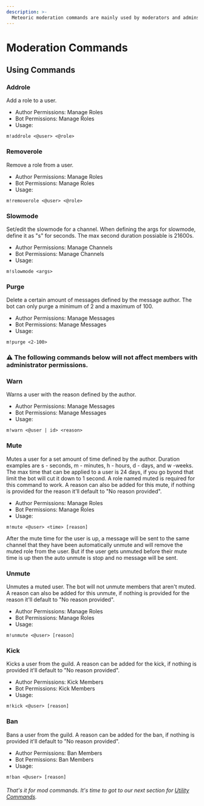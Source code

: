 ```yaml
---
description: >-
  Meteoric moderation commands are mainly used by moderators and admins. All of these commands will require role permissions for both the message author as well for the bot. All of these commands will require both the author of the message as well the bot to have the correct role permissions to perform these commands.
---
```


# Moderation Commands

## Using Commands

### Addrole

Add a role to a user.

* Author Permissions: Manage Roles
* Bot Permissions: Manage Roles
* Usage:

```
m!addrole <@user> <@role>
```

### Removerole

Remove a role from a user.

* Author Permissions: Manage Roles
* Bot Permissions: Manage Roles
* Usage:

```
m!removerole <@user> <@role>
```

### Slowmode

Set/edit the slowmode for a channel. When defining the args for slowmode, define it as "s" for seconds. The max second duration possiable is 21600s.

* Author Permissions: Manage Channels
* Bot Permissions: Manage Channels
* Usage:

```
m!slowmode <args>
```

### Purge

Delete a certain amount of messages defined by the message author. The bot can only purge a minimum of 2 and a maximum of 100.

* Author Permissions: Manage Messages
* Bot Permissions: Manage Messages
* Usage:

```
m!purge <2-100>
```

### ⚠ The following commands below will not affect members with administrator permissions.

### Warn

Warns a user with the reason defined by the author.

* Author Permissions: Manage Messages
* Bot Permissions: Manage Messages
* Usage:

```
m!warn <@user | id> <reason>
```

### Mute

Mutes a user for a set amount of time defined by the author. Duration examples are s - seconds, m - minutes, h - hours, d - days, and w -weeks. The max time that can be applied to a user is 24 days, if you go byond that limit the bot will cut it down to 1 second. A role named muted is required for this command to work. A reason can also be added for this mute, if nothing is provided for the reason it'll default to "No reason provided".

* Author Permissions: Manage Roles
* Bot Permissions: Manage Roles
* Usage:

```
m!mute <@user> <time> [reason]
```

After the mute time for the user is up, a message will be sent to the same channel that they have been automatically unmute and will remove the muted role from the user. But if the user gets unmuted before their mute time is up then the auto unmute is stop and no message will be sent.

### Unmute

Unmutes a muted user. The bot will not unmute members that aren't muted. A reason can also be added for this unmute, if nothing is provided for the reason it'll default to "No reason provided".

* Author Permissions: Manage Roles
* Bot Permissions: Manage Roles
* Usage:

```
m!unmute <@user> [reason]
```

### Kick

Kicks a user from the guild. A reason can be added for the kick, if nothing is provided it'll default to "No reason provided".

* Author Permissions: Kick Members
* Bot Permissions: Kick Members
* Usage:

```
m!kick <@user> [reason]
```

### Ban

Bans a user from the guild. A reason can be added for the ban, if nothing is provided it'll default to "No reason provided".

* Author Permissions: Ban Members
* Bot Permissions: Ban Members
* Usage:

```
m!ban <@user> [reason]
```

###### That's it for mod commands. It's time to got to our next section for [Utility Commands](command-usage/utility-commands.md).
